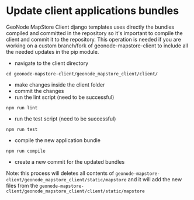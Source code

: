 # Update client applications bundles

GeoNode MapStore Client django templates uses directly the bundles compiled and committed in the repository so it's important to compile the client and commit it to the repository. This operation is needed if you are working on a custom branch/fork of geonode-mapstore-client to include all the needed updates in the pip module.

- navigate to the client directory

```
cd geonode-mapstore-client/geonode_mapstore_client/client/
```
- make changes inside the client folder
- commit the changes
- run the lint script (need to be successful)

```
npm run lint
```

- run the test script (need to be successful)

```
npm run test
```

- compile the new application bundle

```
npm run compile
```

- create a new commit for the updated bundles

Note: this process will deletes all contents of `geonode-mapstore-client/geonode_mapstore_client/static/mapstore` and it will add the new files from the `geonode-mapstore-client/geonode_mapstore_client/client/static/mapstore`
